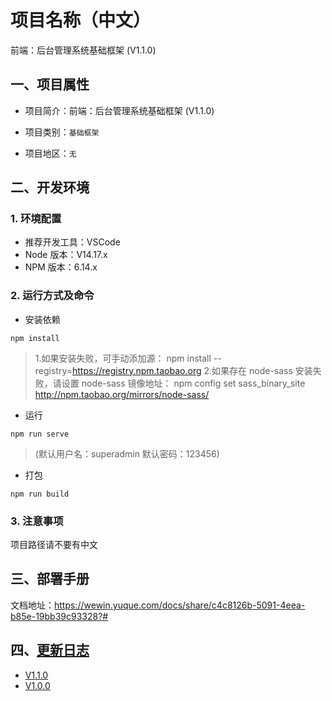 # 项目名称（中文）

前端：后台管理系统基础框架 (V1.1.0)

## 一、项目属性

- 项目简介：前端：后台管理系统基础框架 (V1.1.0)

- 项目类别：`基础框架`

- 项目地区：`无`

## 二、开发环境

### 1. 环境配置

- 推荐开发工具：VSCode
- Node 版本：V14.17.x
- NPM 版本：6.14.x

### 2. 运行方式及命令

-   安装依赖

```
npm install
```

> 1.如果安装失败，可手动添加源：
> npm install --registry=https://registry.npm.taobao.org 
> 2.如果存在 node-sass 安装失败，请设置 node-sass 镜像地址：
> npm config set sass_binary_site http://npm.taobao.org/mirrors/node-sass/

-   运行

```
npm run serve
```

> (默认用户名：superadmin 默认密码：123456)

-   打包

```
npm run build
```

### 3. 注意事项

项目路径请不要有中文

## 三、部署手册

文档地址：https://wewin.yuque.com/docs/share/c4c8126b-5091-4eea-b85e-19bb39c93328?#

## 四、[更新日志](./CHANGELOG.md)

-   [V1.1.0](./CHANGELOG.md)
-   [V1.0.0](./CHANGELOG.md)
